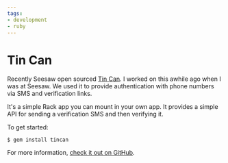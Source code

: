 ```yaml
---
tags:
- development
- ruby
---
```


# Tin Can

Recently Seesaw open sourced [Tin Can](https://github.com/seesawco/tincan). I worked on this awhile ago when I was at Seesaw. We used it to provide authentication with phone numbers via SMS and verification links.

It's a simple Rack app you can mount in your own app. It provides a simple API for sending a verification SMS and then verifying it.

To get started:

```
$ gem install tincan
```

For more information, [check it out on GitHub](https://github.com/seesawco/tincan).
